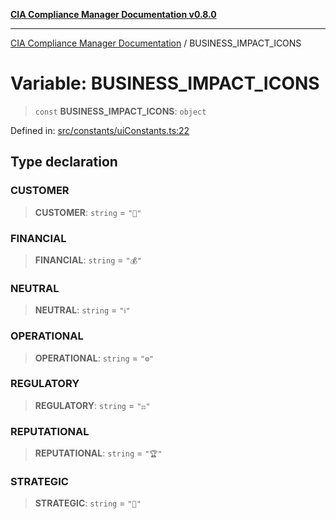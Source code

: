 [**CIA Compliance Manager Documentation v0.8.0**](../README.md)

***

[CIA Compliance Manager Documentation](../globals.md) / BUSINESS\_IMPACT\_ICONS

# Variable: BUSINESS\_IMPACT\_ICONS

> `const` **BUSINESS\_IMPACT\_ICONS**: `object`

Defined in: [src/constants/uiConstants.ts:22](https://github.com/Hack23/cia-compliance-manager/blob/78912779fad2796d4afcf9e0a863cca80a66b25f/src/constants/uiConstants.ts#L22)

## Type declaration

### CUSTOMER

> **CUSTOMER**: `string` = `"👥"`

### FINANCIAL

> **FINANCIAL**: `string` = `"💰"`

### NEUTRAL

> **NEUTRAL**: `string` = `"ℹ️"`

### OPERATIONAL

> **OPERATIONAL**: `string` = `"⚙️"`

### REGULATORY

> **REGULATORY**: `string` = `"⚖️"`

### REPUTATIONAL

> **REPUTATIONAL**: `string` = `"🏆"`

### STRATEGIC

> **STRATEGIC**: `string` = `"🎯"`
